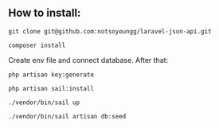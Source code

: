 ## How to install:
```
git clone git@github.com:notsoyoungg/laravel-json-api.git
```
```
composer install
```
Create env file and connect database. After that:
```
php artisan key:generate
```
```
php artisan sail:install
```
```
./vendor/bin/sail up
```
```
./vendor/bin/sail artisan db:seed
```
